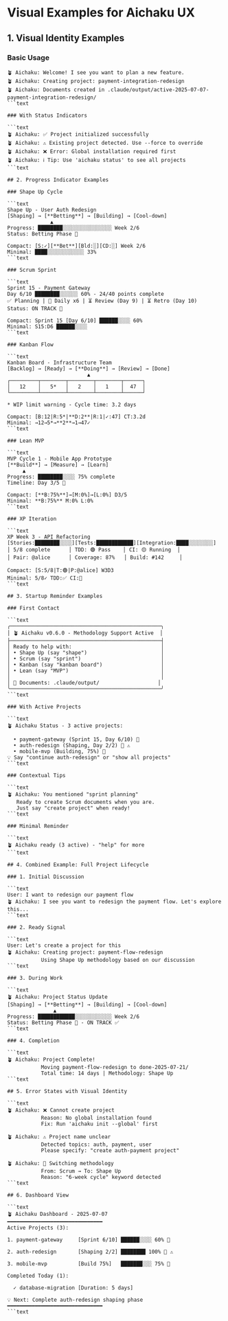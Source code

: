 # Visual Examples for Aichaku UX

## 1. Visual Identity Examples

### Basic Usage

````text
🪴 Aichaku: Welcome! I see you want to plan a new feature.
🪴 Aichaku: Creating project: payment-integration-redesign
🪴 Aichaku: Documents created in .claude/output/active-2025-07-07-payment-integration-redesign/
```text

### With Status Indicators

```text
🪴 Aichaku: ✅ Project initialized successfully
🪴 Aichaku: ⚠️ Existing project detected. Use --force to override
🪴 Aichaku: ❌ Error: Global installation required first
🪴 Aichaku: ℹ️ Tip: Use 'aichaku status' to see all projects
```text

## 2. Progress Indicator Examples

### Shape Up Cycle

```text
Shape Up - User Auth Redesign
[Shaping] → [**Betting**] → [Building] → [Cool-down]
              ▲
Progress: ████████░░░░░░░░░░░░░░░░ Week 2/6
Status: Betting Phase 🌿

Compact: [S:✓][**Bet**][Bld:░][CD:░] Week 2/6
Minimal: ████░░░░░░░░░░░░ 33%
```text

### Scrum Sprint

```text
Sprint 15 - Payment Gateway
Day 6/10 ████████░░░░░░ 60% - 24/40 points complete
✅ Planning | 🔄 Daily x6 | ⏳ Review (Day 9) | ⏳ Retro (Day 10)
Status: ON TRACK 🌿

Compact: Sprint 15 [Day 6/10] ██████░░░░ 60%
Minimal: S15:D6 ██████░░░░
```text

### Kanban Flow

```text
Kanban Board - Infrastructure Team
[Backlog] → [Ready] → [**Doing**] → [Review] → [Done]
                          ▲
┌─────────┬────────┬────────┬────────┬──────┐
│   12    │   5*   │   2    │   1    │  47  │
└─────────┴────────┴────────┴────────┴──────┘

* WIP limit warning - Cycle time: 3.2 days

Compact: [B:12|R:5*|**D:2**|R:1|✓:47] CT:3.2d
Minimal: →12→5*→**2**→1→47✓
```text

### Lean MVP

```text
MVP Cycle 1 - Mobile App Prototype
[**Build**] → [Measure] → [Learn]
     ▲
Progress: ████████░░░░ 75% complete
Timeline: Day 3/5 🌿

Compact: [**B:75%**]→[M:0%]→[L:0%] D3/5
Minimal: **B:75%** M:0% L:0%
```text

### XP Iteration

```text
XP Week 3 - API Refactoring
[Stories:████████░░░░][Tests:████████████][Integration:████░░░░░░░░]
│ 5/8 complete      │ TDD: 🟢 Pass    │ CI: 🟡 Running  │
│ Pair: @alice      │ Coverage: 87%   │ Build: #142     │

Compact: [S:5/8|T:🟢|P:@alice] W3D3
Minimal: 5/8✓ TDD:✅ CI:🔄
```text

## 3. Startup Reminder Examples

### First Contact

```text
╭─────────────────────────────────────────────────╮
│ 🪴 Aichaku v0.6.0 - Methodology Support Active  │
├─────────────────────────────────────────────────┤
│ Ready to help with:                             │
│ • Shape Up (say "shape")                        │
│ • Scrum (say "sprint")                          │
│ • Kanban (say "kanban board")                   │
│ • Lean (say "MVP")                              │
│                                                 │
│ 📁 Documents: .claude/output/                   │
╰─────────────────────────────────────────────────╯
```text

### With Active Projects

```text
🪴 Aichaku Status - 3 active projects:

  • payment-gateway (Sprint 15, Day 6/10) 🌿
  • auth-redesign (Shaping, Day 2/2) 🌱 ⚠️
  • mobile-mvp (Building, 75%) 🌳
💡 Say "continue auth-redesign" or "show all projects"
```text

### Contextual Tips

```text
🪴 Aichaku: You mentioned "sprint planning"
   Ready to create Scrum documents when you are.
   Just say "create project" when ready!
```text

### Minimal Reminder

```text
🪴 Aichaku ready (3 active) - "help" for more
```text

## 4. Combined Example: Full Project Lifecycle

### 1. Initial Discussion

```text
User: I want to redesign our payment flow
🪴 Aichaku: I see you want to redesign the payment flow. Let's explore this...
```text

### 2. Ready Signal

```text
User: Let's create a project for this
🪴 Aichaku: Creating project: payment-flow-redesign
           Using Shape Up methodology based on our discussion
```text

### 3. During Work

```text
🪴 Aichaku: Project Status Update
[Shaping] → [**Betting**] → [Building] → [Cool-down]
               ▲
Progress: ████████████░░░░░░░░░░░░ Week 2/6
Status: Betting Phase 🌿 - ON TRACK ✅
```text

### 4. Completion

```text
🪴 Aichaku: Project Complete!
           Moving payment-flow-redesign to done-2025-07-21/
           Total time: 14 days | Methodology: Shape Up
```text

## 5. Error States with Visual Identity

```text
🪴 Aichaku: ❌ Cannot create project
           Reason: No global installation found
           Fix: Run 'aichaku init --global' first

🪴 Aichaku: ⚠️ Project name unclear
           Detected topics: auth, payment, user
           Please specify: "create auth-payment project"

🪴 Aichaku: 🔄 Switching methodology
           From: Scrum → To: Shape Up
           Reason: "6-week cycle" keyword detected
```text

## 6. Dashboard View

```text
🪴 Aichaku Dashboard - 2025-07-07
━━━━━━━━━━━━━━━━━━━━━━━━━━━━━━━
Active Projects (3):

1. payment-gateway     [Sprint 6/10] ██████░░░░ 60% 🌿

2. auth-redesign       [Shaping 2/2] ████████ 100% 🌱 ⚠️

3. mobile-mvp          [Build 75%]   ███████░░░ 75% 🌳

Completed Today (1):

  ✓ database-migration [Duration: 5 days]

💡 Next: Complete auth-redesign shaping phase
━━━━━━━━━━━━━━━━━━━━━━━━━━━━━━━
```text
````
